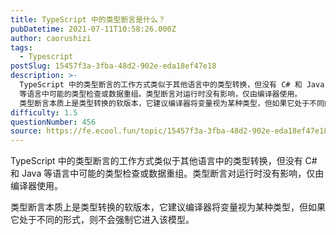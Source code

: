 ```yaml
---
title: TypeScript 中的类型断言是什么？
pubDatetime: 2021-07-11T10:58:26.000Z
author: caorushizi
tags:
  - Typescript
postSlug: 15457f3a-3fba-48d2-902e-eda18ef47e18
description: >-
  TypeScript 中的类型断言的工作方式类似于其他语言中的类型转换，但没有 C# 和 Java
  等语言中可能的类型检查或数据重组。类型断言对运行时没有影响，仅由编译器使用。
  类型断言本质上是类型转换的软版本，它建议编译器将变量视为某种类型，但如果它处于不同的形式，则不会强制它进入该模型。
difficulty: 1.5
questionNumber: 456
source: https://fe.ecool.fun/topic/15457f3a-3fba-48d2-902e-eda18ef47e18
---
```


TypeScript 中的类型断言的工作方式类似于其他语言中的类型转换，但没有 C# 和 Java 等语言中可能的类型检查或数据重组。类型断言对运行时没有影响，仅由编译器使用。

类型断言本质上是类型转换的软版本，它建议编译器将变量视为某种类型，但如果它处于不同的形式，则不会强制它进入该模型。
